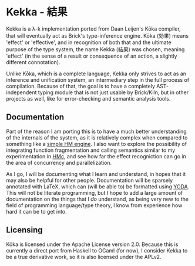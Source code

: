 Kekka - 結果
============
Kekka is a λ-k implementation ported from Daan Leijen's Kōka compiler, that will eventually act as Brick's type-inference engine. Kōka (効果) means 'effect' or 'effective', and in recognition of both that and the ultimate purpose of the type system, the name Kekka (結果) was chosen, meaning 'effect' (in the sense of a result or consequence of an action, a slightly different connotation).

Unlike Kōka, which is a complete language, Kekka only strives to act as an inference and unification system, an intermediary step in the full process of compilation. Because of that, the goal is to have a completely AST-independent typing module that is not just usable by Brick/Kiln, but in other projects as well, like for error-checking and semantic analysis tools.

## Documentation
Part of the reason I am porting this is to have a much better understanding of the internals of the system, as it is relatively complex when compared to something like a [simple HM engine](https://github.com/toroidal-code/hm-rb). I also want to explore the possibility of integrating function fragmentation and calling semantics similar to my experimentation in [HMc](https://github.com/toroidal-code/hm-ml), and see how far the effect recogniction can go in the area of concurrency and parallelization.

As I go, I will be documenting what I learn and understand, in hopes that it may also be helpful for other people. Documentation will be sparsely annotated with LaTeX, which can (will be able to) be formatted using [YODA](https://github.com/toroidal-code/yoda). This will not be literate programming, but I hope to add a large amount of documentation on the things that I _do_ understand, as being very new to the field of programming language/type theory, I know from experience how hard it can be to get into.

## Licensing
Kōka is licensed under the Apache License version 2.0. Because this is currently a direct port from Haskell to OCaml (for now), I consider Kekka to be a true derivative work, so it is also licensed under the APLv2.

